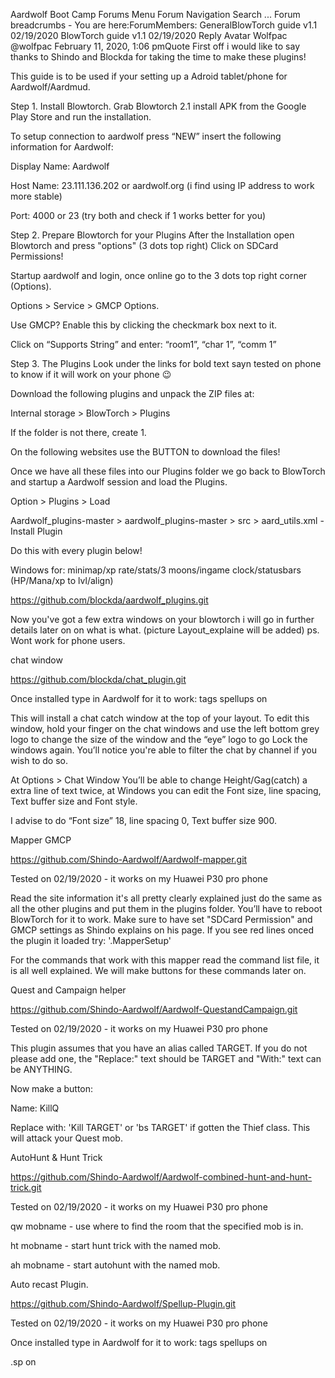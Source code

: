 
Aardwolf Boot Camp
Forums
Menu
Forum Navigation
Search ...
Forum breadcrumbs - You are here:ForumMembers: GeneralBlowTorch guide v1.1 02/19/2020
BlowTorch guide v1.1 02/19/2020
Reply
Avatar
Wolfpac
@wolfpac
February 11, 2020, 1:06 pmQuote
First off i would like to say thanks to Shindo and Blockda for taking the time to make these plugins!

This guide is to be used if your setting up a Adroid tablet/phone for Aardwolf/Aardmud.

Step 1. Install Blowtorch.
Grab Blowtorch 2.1 install APK from the Google Play Store and run the installation. 

To setup connection to aardwolf press “NEW” insert the following information for Aardwolf:

Display Name: Aardwolf

Host Name: 23.111.136.202 or aardwolf.org (i find using IP address to work more stable)

Port: 4000 or 23 (try both and check if 1 works better for you)

 

Step 2. Prepare Blowtorch for your Plugins
After the Installation open Blowtorch and press "options" (3 dots top right) Click on SDCard Permissions!

Startup aardwolf and login, once online go to the 3 dots top right corner (Options).

Options > Service > GMCP Options.   

Use GMCP?  Enable this by clicking the checkmark box next to it.   

Click on “Supports String” and enter:  “room1”, “char 1”, “comm 1”

 

Step 3. The Plugins
Look under the links for bold text sayn tested on phone to know if it will work on your phone 😉

Download the following plugins and unpack the ZIP files at:

Internal storage > BlowTorch > Plugins

If the folder is not there, create 1.

On the following websites use the BUTTON to download the files!

Once we have all these files into our Plugins folder we go back to BlowTorch and startup a Aardwolf session and load the Plugins.

Option > Plugins > Load

Aardwolf_plugins-master > aardwolf_plugins-master > src > aard_utils.xml - Install Plugin

Do this with every plugin below!

 

Windows for: minimap/xp rate/stats/3 moons/ingame clock/statusbars (HP/Mana/xp to lvl/align)

https://github.com/blockda/aardwolf_plugins.git

Now you've got a few extra windows on your blowtorch i will go in further details later on on what is what. (picture Layout_explaine will be added)  ps. Wont work for phone users.

 

chat window

https://github.com/blockda/chat_plugin.git   

Once installed type in Aardwolf for it to work: tags spellups on

This will install a chat catch window at the top of your layout. To edit this window, hold your finger on the chat windows and use the left bottom grey logo to change the size of the window and the “eye” logo to go Lock the windows again. You’ll notice you're able to filter the chat by channel if you wish to do so.

At Options > Chat Window   You’ll be able to change Height/Gag(catch) a extra line of text twice, at Windows you can edit the Font size,  line spacing, Text buffer size and Font style.

I advise to do “Font size” 18, line spacing 0, Text buffer size 900.

 

Mapper GMCP

https://github.com/Shindo-Aardwolf/Aardwolf-mapper.git

Tested on  02/19/2020 - it works on my Huawei P30 pro phone

Read the site information it's all pretty clearly explained just do the same as all the other plugins and put them in the plugins folder. You’ll have to reboot BlowTorch for it to work. Make sure to have set "SDCard Permission" and GMCP settings as Shindo explains on his page. If you see red lines onced the plugin it loaded try: '.MapperSetup'

For the commands that work with this mapper read the command list file, it is all well explained. We will make buttons for these commands later on.

 

Quest and Campaign helper

https://github.com/Shindo-Aardwolf/Aardwolf-QuestandCampaign.git

Tested on  02/19/2020 - it works on my Huawei P30 pro phone

This plugin assumes that you have an alias called TARGET. If you do not please add one, the "Replace:" text should be TARGET and "With:" text can be ANYTHING.

Now make a button:

Name: KillQ

Replace with: 'Kill TARGET' or 'bs TARGET' if gotten the Thief class. This will attack your Quest mob.

 

AutoHunt & Hunt Trick

https://github.com/Shindo-Aardwolf/Aardwolf-combined-hunt-and-hunt-trick.git

Tested on  02/19/2020 - it works on my Huawei P30 pro phone

qw mobname - use where to find the room that the specified mob is in.

ht mobname - start hunt trick with the named mob.

ah mobname - start autohunt with the named mob.

 

Auto recast Plugin.

https://github.com/Shindo-Aardwolf/Spellup-Plugin.git

Tested on  02/19/2020 - it works on my Huawei P30 pro phone

Once installed type in Aardwolf for it to work: tags spellups on

.sp on
